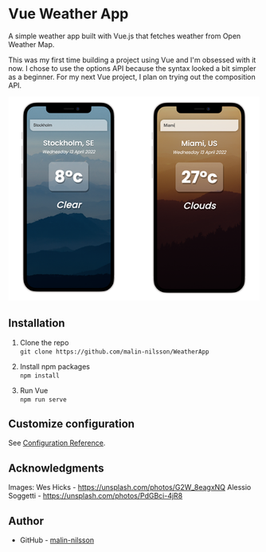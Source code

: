 # Vue Weather App

A simple weather app built with Vue.js that fetches weather from Open Weather Map. 

This was my first time building a project using Vue and I'm obsessed with it now. I chose to use the options API because the syntax looked a bit simpler as a beginner. For my next Vue project, I plan on trying out the composition API.


![](./src/assets/iPhone-screenshot.png)

## Installation
1. Clone the repo\
`git clone https://github.com/malin-nilsson/WeatherApp`

2. Install npm packages\
`npm install`

3. Run Vue\
`npm run serve`

## Customize configuration
See [Configuration Reference](https://cli.vuejs.org/config/).

## Acknowledgments
Images:
Wes Hicks - https://unsplash.com/photos/G2W_8eagxNQ
Alessio Soggetti - https://unsplash.com/photos/PdGBci-4jR8

## Author
- GitHub - [malin-nilsson](https://github.com/malin-nilsson)

